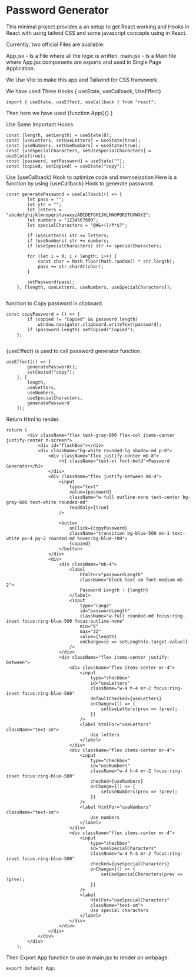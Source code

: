 # Password Generator

This minimal project provides a an setup to get React working and Hooks in React
with using tailwid CSS and some javascript concepts using in React.

Currently, two official Files are available:

App.jsx - Is a File where all the logic is written.
main.jsx - Is a Main file where App.jsx components are exports and used in
Single Page Application.

We Use Vite to make this app and Tailwind for CSS framework.

We have used Three Hooks { useState, useCallback, UseEffect} 
```
import { useState, useEffect, useCallback } from "react";
```

Then here we have used {function App(){} }

Use Some Important Hooks
```
const [length, setLength] = useState(8);
const [useLetters, setUseLetters] = useState(true);
const [useNumbers, setUseNumbers] = useState(true);
const [useSpecialCharacters, setUseSpecialCharacters] = useState(true);
const [password, setPassword] = useState("");
const [copied, setCopied] = useState("copy");

```

Use {useCallback} Hook to optimize code and memoeization
Here is a function by using {useCallback} Hook to generate password.

```
const generatePassword = useCallback(() => {
		let pass = "";
		let str = "";
		let letters = "abcdefghijklmnopqrstuvwxyzABCDEFGHIJKLMNOPQRSTUVWXYZ";
		let numbers = "1234567890";
		let specialCharacters = "@#&+()/₹*$?";

		if (useLetters) str += letters;
		if (useNumbers) str += numbers;
		if (useSpecialCharacters) str += specialCharacters;

		for (let i = 0; i < length; i++) {
			const char = Math.floor(Math.random() * str.length);
			pass += str.charAt(char);
		}

		setPassword(pass);
	}, [length, useLetters, useNumbers, useSpecialCharacters]);
	
```


function to Copy password in clipboard. 
```
const copyPassword = () => {
		if (copied != "Copied" && password.length)
			window.navigator.clipboard.writeText(password);
		if (password.length) setCopied("Copied");
	};
	
```


{useEffect} is used to call password generator function.
```
useEffect(() => {
		generatePassword();
		setCopied("copy");
	}, [
		length,
		useLetters,
		useNumbers,
		useSpecialCharacters,
		generatePassword
	]);
```

Return Html to render.

``` 
return (
		<div className="flex text-gray-800 flex-col items-center justify-center h-screen">
			<div id="flashBox"></div>
			<div className="bg-white rounded-lg shadow-md p-8">
				<div className="flex justify-center mb-8">
					<h1 className="text-xl font-bold">Password Generator</h1>
				</div>
				<div className="flex justify-between mb-4">
					<input
						type="text"
						value={password}
						className="w-full outline-none text-center bg-gray-600 text-white rounded-md"
						readOnly={true}
					/>

					<button
						onClick={copyPassword}
						className="transition bg-blue-500 mx-1 text-white px-4 py-2 rounded-md hover:bg-blue-700">
						{copied}
					</button>
				</div>
				<div>
					<div className="mb-4">
						<label
							htmlFor="passwordLength"
							className="block text-sm font-medium mb-2">
							Password Length : {length}
						</label>
						<input
							type="range"
							id="passwordLength"
							className="w-full rounded-md focus:ring-inset focus:ring-blue-500 focus:outline-none"
							min="6"
							max="32"
							value={length}
							onChange={e => setLength(e.target.value)}
						/>
					</div>
					<div className="flex items-center justify-between">
						<div className="flex items-center mr-4">
							<input
								type="checkbox"
								id="useLetters"
								className="w-4 h-4 mr-2 focus:ring-inset focus:ring-blue-500"
								defaultChecked={useLetters}
								onChange={() => {
									setUseLetters(prev => !prev);
								}}
							/>
							<label htmlFor="useLetters" className="text-sm">
								Use letters
							</label>
						</div>
						<div className="flex items-center mr-4">
							<input
								type="checkbox"
								id="useNumbers"
								className="w-4 h-4 mr-2 focus:ring-inset focus:ring-blue-500"
								checked={useNumbers}
								onChange={() => {
									setUseNumbers(prev => !prev);
								}}
							/>
							<label htmlFor="useNumbers" className="text-sm">
								Use numbers
							</label>
						</div>
						<div className="flex items-center mr-4">
							<input
								type="checkbox"
								id="useSpecialCharacters"
								className="w-4 h-4 mr-2 focus:ring-inset focus:ring-blue-500"
								checked={useSpecialCharacters}
								onChange={() => {
									setUseSpecialCharacters(prev => !prev);
								}}
							/>
							<label
								htmlFor="useSpecialCharacters"
								className="text-sm">
								Use special characters
							</label>
						</div>
					</div>
				</div>
			</div>
		</div>
	);
```


Then Export App function to use in main.jsx to render on webpage.

```
export default App;
```

